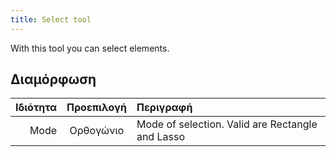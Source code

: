 ```yaml
---
title: Select tool
---
```


With this tool you can select elements.

## Διαμόρφωση

| Ιδιότητα | Προεπιλογή | Περιγραφή                                                        |
| -------: | :--------: | :--------------------------------------------------------------- |
|     Mode |  Ορθογώνιο | Mode of selection. Valid are Rectangle and Lasso |
